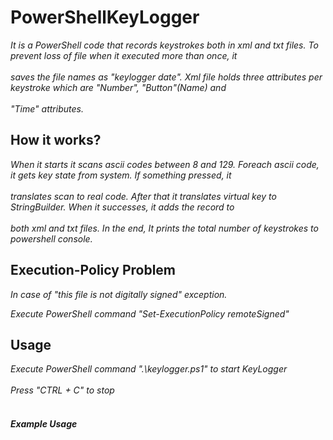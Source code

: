 # PowerShellKeyLogger
*It is a PowerShell code that records keystrokes both in xml and txt files. To prevent loss of file when it executed more than once, it<br /> <br />saves the file names as "keylogger date". Xml file holds three attributes per keystroke which are "Number", "Button"(Name) and <br /> <br />"Time" attributes.*

## How it works?
*When it starts it scans ascii codes between 8 and 129. Foreach ascii code, it gets key state from system. If something pressed, it <br /> <br /> translates scan to real code. After that it translates virtual key to StringBuilder. When it successes, it adds the record to <br /> <br />both xml  and txt files. In the end, It prints the total number of keystrokes to powershell console.*

## Execution-Policy Problem
*In case of "this file is not digitally signed" exception.*

*Execute PowerShell command "Set-ExecutionPolicy remoteSigned"*

## Usage
*Execute PowerShell command ".\keylogger.ps1" to start KeyLogger <br /> <br />*
*Press "CTRL + C" to stop*  <br /> <br />
##### Example Usage


